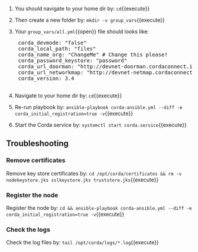 1. You should navigate to your home dir by: `cd`{{execute}}
2. Then create a new folder by: `mkdir -v group_vars`{{execute}}
3. Your `group_vars/all.yml`{{open}} file should looks like:

    <pre class="file" data-filename="/root/group_vars/all.yml" data-target="replace">
    corda_devmode: "false"
    corda_local_path: "files"
    corda_name_org: "ChangeMe" # Change this please!
    corda_password_keystore: "password"
    corda_url_doorman: "http://devnet-doorman.cordaconnect.io"
    corda_url_networkmap: "http://devnet-netmap.cordaconnect.io"
    corda_version: 3.4
    </pre>

4. Navigate to your home dir by: `cd`{{execute}}
5. Re-run playbook by: `ansible-playbook corda-ansible.yml --diff -e corda_initial_registration=true -v`{{execute}}
6. Start the Corda service by: `systemctl start corda.service`{{execute}}

## Troubleshooting

### Remove certificates

Remove key store certificates by: `cd /opt/corda/certificates && rm -v nodekeystore.jks sslkeystore.jks truststore.jks`{{execute}}

### Register the node

Register the node by: `cd && ansible-playbook corda-ansible.yml --diff -e corda_initial_registration=true -v`{{execute}}

### Check the logs

Check the log files by: `tail /opt/corda/logs/*.log`{{execute}}
